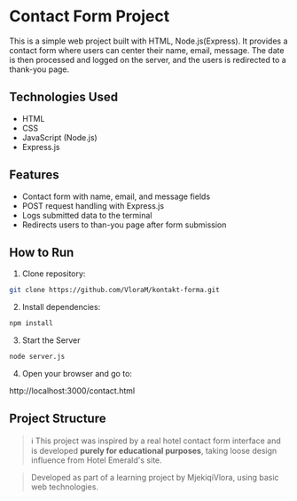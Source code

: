 # Contact Form Project
This is a simple web project built with HTML, Node.js(Express). It provides a contact form where users can center their name, email, message. The date is then processed and logged on the server, and the users is redirected to a thank-you page.

## Technologies Used

- HTML
- CSS
- JavaScript (Node.js)
- Express.js

## Features

- Contact form with name, email, and message fields
- POST request handling with Express.js
- Logs submitted data to the terminal
- Redirects users to than-you page after form submission

## How to Run

1. Clone repository:
       
```bash
git clone https://github.com/VloraM/kontakt-forma.git
```

2. Install dependencies:
   
```bash
npm install
```  

3. Start the Server
   
```bash
node server.js
```

4. Open your browser and go to:

http://localhost:3000/contact.html

## Project Structure

> ℹ️ This project was inspired by a real hotel contact form interface and is developed **purely for educational purposes**, taking loose design influence from Hotel Emerald's site.

> Developed as part of a learning project by MjekiqiVlora, using basic web technologies.
